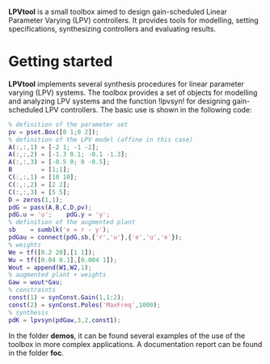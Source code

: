 
**LPVtool** is a small toolbox aimed to design gain-scheduled Linear Parameter Varying (LPV) controllers. It provides tools for modelling, setting specifications, synthesizing controllers and evaluating results. 

# Getting started

**LPVtool** implements several synthesis procedures for linear parameter varying (LPV) systems. The toolbox provides a set of objects for modelling and analyzing LPV systems and the function !lpvsyn! for designing gain-scheduled LPV controllers. The basic use is shown in the following code:

```matlab
% definition of the parameter set
pv = pset.Box([0 1;0 2]);
% definition of the LPV model (affine in this case)
A(:,:,1) = [-2 1; -1 -2];
A(:,:,2) = [-1.3 0.1; -0.1 -1.3];
A(:,:,3) = [-0.5 0; 0 -0.5];
B        = [1;1];
C(:,:,1) = [10 10];
C(:,:,2) = [2 2];
C(:,:,3) = [5 5];
D = zeros(1,1);
pdG = pass(A,B,C,D,pv);
pdG.u = 'u';    pdG.y = 'y';
% definition of the augmented plant
sb    = sumblk('e = r - y');
pdGau = connect(pdG,sb,{'r','u'},{'e','u','e'});
% weights
We = tf([0.2 20],[1 1]);
Wu = tf([0.04 0.1],[0.004 1]);
Wout = append(W1,W2,1);
% augmented plant + weights
Gaw = wout*Gau;
% constraints
const(1) = synConst.Gain(1,1:2);
const(2) = synConst.Poles('MaxFreq',1000);
% synthesis
pdK = lpvsyn(pdGaw,3,2,const1);
```

In the folder **demos**, it can be found several examples of the use of the toolbox in more complex applications. A documentation report can be found in the folder **foc**.